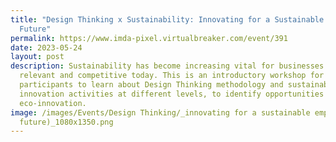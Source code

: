 ```yaml
---
title: "Design Thinking x Sustainability: Innovating for a Sustainable Empathic
  Future"
permalink: https://www.imda-pixel.virtualbreaker.com/event/391
date: 2023-05-24
layout: post
description: Sustainability has become increasing vital for businesses to remain
  relevant and competitive today. This is an introductory workshop for
  participants to learn about Design Thinking methodology and sustainability
  innovation activities at different levels, to identify opportunities for
  eco-innovation.
image: /images/Events/Design Thinking/_innovating for a sustainable empathic
  future)_1080x1350.png
---
```

